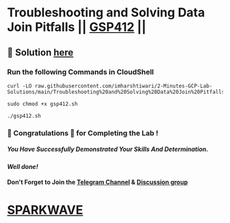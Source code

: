 # Troubleshooting and Solving Data Join Pitfalls || [GSP412](https://www.cloudskillsboost.google/focuses/3638?parent=catalog) ||

## 🔑 Solution [here](https://youtu.be/Qk09Va12M_g)

### Run the following Commands in CloudShell

```
curl -LO raw.githubusercontent.com/imharshtiwari/2-Minutes-GCP-Lab-Solutions/main/Troubleshooting%20and%20Solving%20Data%20Join%20Pitfalls/gsp412.sh

sudo chmod +x gsp412.sh

./gsp412.sh
```

### 🐼 Congratulations 🎉 for Completing the Lab !

##### *You Have Successfully Demonstrated Your Skills And Determination.*

#### *Well done!*

#### Don't Forget to Join the [Telegram Channel](https://t.me/sparkwave.01) & [Discussion group](https://t.me/sparkwave.01chats)

# [SPARKWAVE](https://www.youtube.com/@sparkwave.01)
